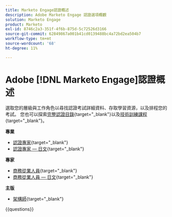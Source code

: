 ```yaml
---
title: Marketo Engage認證概述
description: Adobe Marketo Engage 認證選項概觀
solution: Marketo Engage
product: Marketo
exl-id: 8746c2a3-351f-4f6b-875d-5c72526d3166
source-git-commit: 62849867a001b41cd0139488bc4a72bd2ea504b7
workflow-type: tm+mt
source-wordcount: '68'
ht-degree: 11%

---
```


# Adobe [!DNL Marketo Engage]認證概述

選取您的層級與工作角色以尋找認證考試詳細資料、存取學習資源，以及排程您的考試。 您也可以探索[完整認證目錄](https://certification.adobe.com/certifications){target="_blank"}以及[技術訓練課程](https://certification.adobe.com/courses/?/courses){target="_blank"}。

**專業**

* [認證專家](https://certification.adobe.com/certification/engage-professional){target="_blank"} <!--AD0-E555-->
* [認證專家 — 日文](https://certification.adobe.com/certification/engage-professional){target="_blank"} <!--AD0-E555-J-->

**專家**

* [商務從業人員](https://certification.adobe.com/certification/marketo-engage-business-practitioner-expert){target="_blank"} <!--AD0-E559-->
* [商務從業人員 — 日文](https://certification.adobe.com/certification/marketo-engage-business-practitioner-expert){target="_blank"} <!--AD0-E559-J-->

**主版**

* [架構師](https://certification.adobe.com/certification/marketo-engage-architect-master){target="_blank"} <!--AD0-E560-->

{{questions}}

